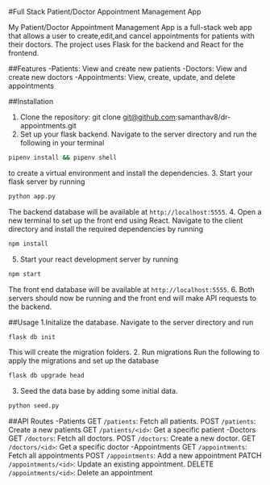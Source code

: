 #Full Stack Patient/Doctor Appointment Management App

My Patient/Doctor Appointment Management App is a full-stack web app that allows a user to create,edit,and cancel appointments for patients with their doctors. The project uses Flask for the backend and React for the frontend.

##Features
-Patients: View and create new patients
-Doctors: View and create new doctors
-Appointments: View, create, update, and delete appointments

##Installation

1. Clone the repository: git clone git@github.com:samanthav8/dr-appointments.git
2. Set up your flask backend. Navigate to the server directory and run the following in your terminal
```bash
pipenv install && pipenv shell
```
to create a virtual environment and install the dependencies.
3. Start your flask server by running 
```bash
python app.py
```
The backend database will be available at `http://localhost:5555`. 
4. Open a new terminal to set up the front end using React. Navigate to the client directory and 
install the required dependencies by running
```bash
npm install
```
5. Start your react development server by running
```bash
npm start
```
The front end database will be available at `http://localhost:5555`.
6. Both servers should now be running and the front end will make API requests to the backend.

##Usage
1.Initalize the database. Navigate to the server directory and run
```bash
flask db init
```
This will create the migration folders. 
2. Run migrations
Run the following to apply the migrations and set up the database
```bash
flask db upgrade head
```
3. Seed the data base by adding some initial data. 
```bash
python seed.py
```

##API Routes
-Patients
 GET `/patients`: Fetch all patients.
 POST `/patients`: Create a new patients
 GET `/patients/<id>`: Get a specific patient
-Doctors
 GET `/doctors`: Fetch all doctors.
 POST `/doctors`: Create a new doctor.
 GET `/doctors/<id>`: Get a specific doctor
-Appointments
 GET `/appointments`: Fetch all appointments
 POST `/appointments`: Add a new appointment
 PATCH `/appointments/<id>`: Update an existing appointment.
 DELETE `/appointments/<id>`: Delete an appointment
